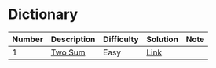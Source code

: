# Dictionary
<div class="dictionary-table">

Number | Description                           | Difficulty | Solution | Note
------- | ------------------------------------- | -------- |--------|--------
1 | [Two Sum](https://leetcode.com/problems/two-sum/) | Easy | [Link](https://leetcode.com/problems/two-sum/discuss/578502/C-solution)  |

</div class="dictionary-table">

